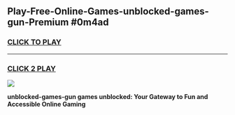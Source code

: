 
## Play-Free-Online-Games-unblocked-games-gun-Premium #0m4ad
<h3>
<a href="https://premium.freeplayer.one?title=unblocked-games-gun&ref=8M">CLICK TO PLAY</a></h3>
<hr>

<h3>
<a href="https://premium.freeplayer.one?title=unblocked-games-gun&ref=8M">CLICK 2 PLAY</a>
  
</h3>

<a href="https://premium.freeplayer.one?title=unblocked-games-gun&ref=8M"><img src="https://clearcache.store/games.png"></a>


**unblocked-games-gun games unblocked: Your Gateway to Fun and Accessible Online Gaming**
